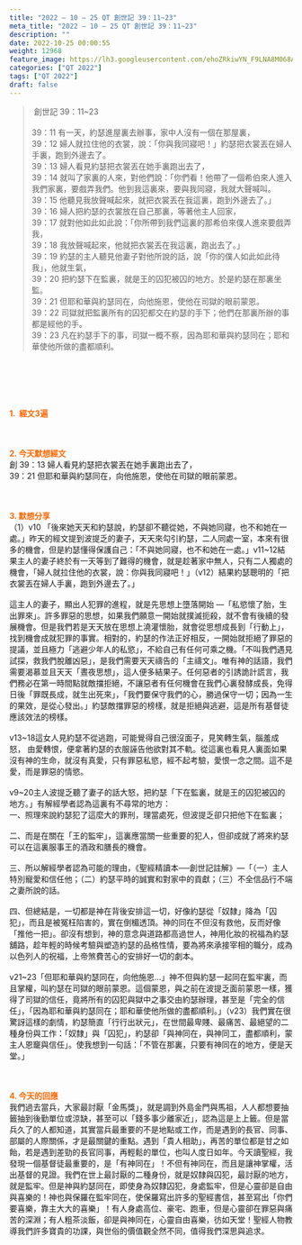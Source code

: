 ```yaml
---
title: "2022 – 10 – 25 QT 創世記 39：11~23"
meta_title: "2022 – 10 – 25 QT 創世記 39：11~23"
description: ""
date: 2022-10-25 00:00:55
weight: 12968
feature_image: https://lh3.googleusercontent.com/ehoZRkiwYN_F9LNA8M068AYxt73EavCZno-PD1cJRuf5BbSkQVUWr3gNEbt5kSs28Pb_Elg17kSrtf9ybWvojWoMV6I4tPM3vGRGDq6GkKkPdL2Gut4QAIw4-uykKUAtNiKgQKntvsU=w800
categories: ["QT 2022"]
tags: ["QT 2022"]
draft: false
---
```


<blockquote> 創世記 39：11~23<br />
<br />
39：11 有一天，約瑟進屋裏去辦事，家中人沒有一個在那屋裏，<br />
39：12 婦人就拉住他的衣裳，說：「你與我同寢吧！」約瑟把衣裳丟在婦人手裏，跑到外邊去了。<br />
39：13 婦人看見約瑟把衣裳丟在她手裏跑出去了，<br />
39：14 就叫了家裏的人來，對他們說：「你們看！他帶了一個希伯來人進入我們家裏，要戲弄我們。他到我這裏來，要與我同寢，我就大聲喊叫。<br />
39：15 他聽見我放聲喊起來，就把衣裳丟在我這裏，跑到外邊去了。」<br />
39：16 婦人把約瑟的衣裳放在自己那裏，等著他主人回家，<br />
39：17 就對他如此如此說：「你所帶到我們這裏的那希伯來僕人進來要戲弄我，<br />
39：18 我放聲喊起來，他就把衣裳丟在我這裏，跑出去了。」<br />
39：19 約瑟的主人聽見他妻子對他所說的話，說「你的僕人如此如此待我」，他就生氣，<br />
39：20 把約瑟下在監裏，就是王的囚犯被囚的地方。於是約瑟在那裏坐監。<br />
39：21 但耶和華與約瑟同在，向他施恩，使他在司獄的眼前蒙恩。<br />
39：22 司獄就把監裏所有的囚犯都交在約瑟的手下；他們在那裏所辦的事都是經他的手。<br />
39：23 凡在約瑟手下的事，司獄一概不察，因為耶和華與約瑟同在；耶和華使他所做的盡都順利。</blockquote><br />
&nbsp;<br />
<br />
&nbsp;<br />
<br />
<span style="color: #ff6600;"><strong>1.  經文3遍</strong></span><br />
<br />
&nbsp;<br />
<br />
<span style="color: #ff6600;"><strong>2. 今天默想經文<br />
</strong></span>創 39：13 婦人看見約瑟把衣裳丟在她手裏跑出去了，<br />
39：21 但耶和華與約瑟同在，向他施恩，使他在司獄的眼前蒙恩。<br />
<br />
&nbsp;<br />
<br />
<strong><span style="color: #ff6600;">3. 默想分享<br />
</span></strong>（1）v10 「後來她天天和約瑟說，約瑟卻不聽從她，不與她同寢，也不和她在一處。」昨天的經文提到波提乏的妻子，天天來勾引約瑟，二人同處一室，本來有很多的機會，但是約瑟懂得保護自己：「不與她同寢，也不和她在一處。」v11~12結果主人的妻子終於有一天等到了難得的機會，就是趁著家中無人，只有二人獨處的機會，「婦人就拉住他的衣裳，說：你與我同寢吧！」（v12）結果約瑟聰明的「把衣裳丟在婦人手裏，跑到外邊去了。」<br />
<br />
這主人的妻子，顯出人犯罪的進程，就是先思想上墮落開始 —「私慾懷了胎，生出罪來」。許多罪惡的思想，如果我們願意一開始就撲滅扼殺，就不會有後續的發展機會。但是我們若是天天放在思想上澆灌懷胎，就會從思想成長到「行動上」，找到機會成就犯罪的事實。相對的，約瑟的作法正好相反，一開始就拒絕了罪惡的提議，並且極力「逃避少年人的私慾」，不給自己有任何可乘之機。「不叫我們遇見試探，救我們脫離凶惡」，是我們需要天天禱告的「主禱文」。唯有神的話語，我們需要渴慕並且天天「晝夜思想」，這人便多結果子。任何惡者的引誘詭計謊言，我們務必在第一時間點就敵擋拒絕，不讓惡者有任何機會在我們心裏發酵成長，免得日後「罪既長成，就生出死來」，「我們要保守我們的心，勝過保守一切；因為一生的果效，是從心發出。」約瑟敵擋罪惡的榜樣，就是拒絕與逃避，這是所有基督徒應該效法的榜樣。<br />
<br />
v13~18這女人見約瑟不從逃跑，可能覺得自己很沒面子，見笑轉生氣，腦羞成怒， 由愛轉恨，便拿著約瑟的衣服誣告他欲對其不軌。從這裏也看見人裏面如果沒有神的生命，就沒有真愛，只有罪惡私慾，經不起考驗，愛恨一念之間。這不是愛，而是罪惡的情慾。<br />
<br />
v9~20主人波提乏聽了妻子的話大怒，把約瑟「下在監裏，就是王的囚犯被囚的地方。」有解經學者認為這裏有不尋常的地方：<br />
一、照理來說約瑟犯了這麼大的罪刑，理當處死，但波提乏卻只把他下在監裏；<br />
<br />
二、而是在關在「王的監牢」，這裏應當關一些重要的犯人，但卻成就了將來約瑟可以在這裏服事王的酒政和膳長的機會。<br />
<br />
三、所以解經學者認為可能的理由，《聖經精讀本──創世記註解》—「（一）主人特別寵愛和信任他；（二）約瑟平時的誠實和對家中的貢獻；（三）不全信品行不端之妻所說的話。<br />
<br />
四、但總結是，一切都是神在背後安排這一切，好像約瑟從「奴隸」降為「囚犯」，而且是被冤枉陷害的，實在倒楣透頂。神的同在不但沒有救他，反而好像「推他一把」。卻沒有想到，神的意念與道路都高過世人，神用化妝的祝福為約瑟舖路，趁年輕的時候考驗與塑造約瑟的品格性情，要為將來承接宰相的職分，成為以色列人的祝福，上帝煞費苦心的安排好一切的劇本。<br />
<br />
v21~23「但耶和華與約瑟同在，向他施恩…」神不但與約瑟一起同在監牢裏，而且掌權，叫約瑟在司獄的眼前蒙恩。這個蒙恩，與之前在波提乏面前蒙恩一樣，獲得了司獄的信任，竟將所有的囚犯與獄中之事交由約瑟辦理，甚至是「完全的信任」，「因為耶和華與約瑟同在；耶和華使他所做的盡都順利。」（v23）我們實在很驚訝這樣的劇情，約瑟簡直「行行出狀元」，在世間最卑賤、最痛苦、最絕望的二種身份與工作：「奴隸」與「囚犯」，約瑟卻「與神同在，與神同工，盡都順利，蒙主人恩竉與信任」。使我想到一句話：「不管在那裏，只要有神同在的地方，便是天堂。」<br />
<br />
&nbsp;<br />
<br />
<strong><span style="color: #ff6600;">4. 今天的回應<br />
</span></strong>我們過去當兵，大家最討厭「金馬獎」，就是調到外島金門與馬祖，人人都想要抽籤抽到後勤單位或涼缺，甚至可以「錢多事少離家近」，認為這是上上籤。但是當兵久了的人都知道，其實當兵最重要的不是地點或工作，而是遇到的長官、同事、部屬的人際關係，才是最關鍵的重點。遇到「貴人相助」，再苦的單位都是甘之如飴，若是遇到差勁的長官同事，再輕鬆的單位，也叫人度日如年。今天讀聖經，我發現一個基督徒最重要的，是「有神同在」！不但有神同在，而且是讓神掌權，活出基督的見證。我們在世上最討厭的二種身份，就是奴隸與囚犯，最討厭的地方，就是監牢。但是神與約瑟同在，即使身為奴隸囚犯，身處監牢，但是心靈卻是自由與喜樂的！神也與保羅在監牢同在，使保羅寫出許多的聖經書信，甚至寫出「你們要喜樂，靠主大大的喜樂」！有人身處高位、豪宅、跑車，但是心靈卻在罪惡與痛苦的深淵；有人粗茶淡飯，卻是與神同在，心靈自由喜樂，彷如天堂！聖經人物教導我們許多寶貴的功課，與世俗的價值觀全然不同，值得我們深思與追求。<br />
<br />
&nbsp;
        
